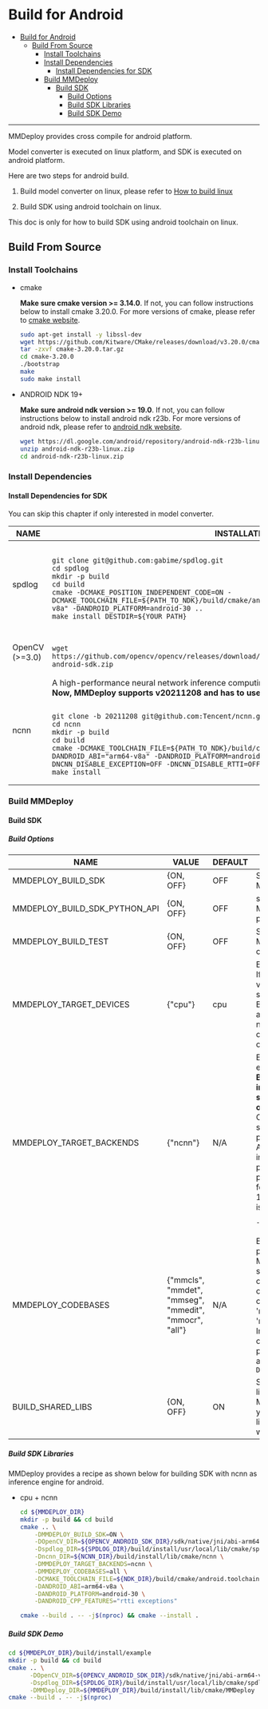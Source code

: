 # Build for Android

- [Build for Android](#build-for-android)
  - [Build From Source](#build-from-source)
    - [Install Toolchains](#install-toolchains)
    - [Install Dependencies](#install-dependencies)
      - [Install Dependencies for SDK](#install-dependencies-for-sdk)
    - [Build MMDeploy](#build-mmdeploy)
      - [Build SDK](#build-sdk)
        - [Build Options](#build-options)
        - [Build SDK Libraries](#build-sdk-libraries)
        - [Build SDK Demo](#build-sdk-demo)

---
MMDeploy provides cross compile for android platform.

Model converter is executed on linux platform, and SDK is executed on android platform.

Here are two steps for android build.

1. Build model converter on linux, please refer to [How to build linux](./linux.md)

2. Build SDK using android toolchain on linux.

This doc is only for how to build SDK using android toolchain on linux.

## Build From Source

### Install Toolchains

- cmake

    **Make sure cmake version >= 3.14.0**. If not, you can follow instructions below to install cmake 3.20.0. For more versions of cmake, please refer to [cmake website](https://cmake.org/install).

    ```bash
    sudo apt-get install -y libssl-dev
    wget https://github.com/Kitware/CMake/releases/download/v3.20.0/cmake-3.20.0.tar.gz
    tar -zxvf cmake-3.20.0.tar.gz
    cd cmake-3.20.0
    ./bootstrap
    make
    sudo make install
    ```

- ANDROID NDK 19+

    **Make sure android ndk version >= 19.0**. If not, you can follow instructions below to install android ndk r23b. For more versions of android ndk, please refer to [android ndk website](https://developer.android.com/ndk/downloads).

    ```bash
    wget https://dl.google.com/android/repository/android-ndk-r23b-linux.zip
    unzip android-ndk-r23b-linux.zip
    cd android-ndk-r23b-linux.zip
    ```

### Install Dependencies

#### Install Dependencies for SDK

You can skip this chapter if only interested in model converter.
<table>
<thead>
  <tr>
    <th>NAME </th>
    <th>INSTALLATION </th>
  </tr>
</thead>
<tbody>
  <tr>
    <td>spdlog </td>
    <td>
<pre><code>
git clone git@github.com:gabime/spdlog.git
cd spdlog
mkdir -p build
cd build
cmake -DCMAKE_POSITION_INDEPENDENT_CODE=ON -DCMAKE_TOOLCHAIN_FILE=${PATH_TO_NDK}/build/cmake/android.toolchain.cmake -DANDROID_ABI="arm64-v8a" -DANDROID_PLATFORM=android-30 ..
make install DESTDIR=${YOUR_PATH}
</code></pre>
   </td>
  </tr>
  <tr>
    <td>OpenCV<br>(>=3.0) </td>
    <td>
<pre><code>
wget https://github.com/opencv/opencv/releases/download/${OPENCV_VERSION}/opencv-${OPENCV_VERSION}-android-sdk.zip
</code></pre>
    </td>

  </tr>
  <tr>
    <td>ncnn </td>
    <td>A high-performance neural network inference computing framework supporting for android.</br>
  <b> Now, MMDeploy supports v20211208 and has to use <code>git clone</code> to download it.</b><br>
<pre><code>
git clone -b 20211208 git@github.com:Tencent/ncnn.git
cd ncnn
mkdir -p build
cd build
cmake -DCMAKE_TOOLCHAIN_FILE=${PATH_TO_NDK}/build/cmake/android.toolchain.cmake -DANDROID_ABI="arm64-v8a" -DANDROID_PLATFORM=android-30 -DNCNN_VULKAN=ON -DNCNN_DISABLE_EXCEPTION=OFF -DNCNN_DISABLE_RTTI=OFF ..
make install
</code></pre>
   </td>
  </tr>
</tbody>
</table>

### Build MMDeploy
#### Build SDK

##### Build Options
<table>
<thead>
  <tr>
    <th>NAME</th>
    <th>VALUE</th>
    <th>DEFAULT</th>
    <th>REMARK</th>
  </tr>
</thead>
<tbody>
  <tr>
    <td>MMDEPLOY_BUILD_SDK</td>
    <td>{ON, OFF}</td>
    <td>OFF</td>
    <td>Switch to build MMDeploy SDK</td>
  </tr>
  <tr>
    <td>MMDEPLOY_BUILD_SDK_PYTHON_API</td>
    <td>{ON, OFF}</td>
    <td>OFF</td>
    <td>switch to build MMDeploy SDK python package</td>
  </tr>
  <tr>
    <td>MMDEPLOY_BUILD_TEST</td>
    <td>{ON, OFF}</td>
    <td>OFF</td>
    <td>Switch to build MMDeploy SDK unittest cases</td>
  </tr>
  <tr>
    <td>MMDEPLOY_TARGET_DEVICES</td>
    <td>{"cpu"}</td>
    <td>cpu</td>
    <td>Enable target device. <br>If you want use ncnn vulkan accelerate, you still fill <code>{"cpu"}</code> here. Because, vulkan accelerate is only for ncnn net. The other part of inference is still using cpu.</td>
  </tr>
  <tr>
    <td>MMDEPLOY_TARGET_BACKENDS</td>
    <td>{"ncnn"}</td>
    <td>N/A</td>
    <td>Enabling inference engine. <br><b>By default, no target inference engine is set, since it highly depends on the use case.</b><br> Only ncnn backend is supported for android platform now.<br>
    After specifying the inference engine, it's package path has to be passed to cmake as follows, <br>
    1. <b>ncnn</b>: ncnn. <code>ncnn_DIR</code> is needed.
<pre><code>-Dncnn_DIR=${NCNN_DIR}</code></pre>
   </td>
  </tr>
  <tr>
    <td>MMDEPLOY_CODEBASES</td>
    <td>{"mmcls", "mmdet", "mmseg", "mmedit", "mmocr", "all"}</td>
    <td>N/A</td>
    <td>Enable codebase's postprocess modules. It MUST be set by a semicolon separated list of codebase names. The currently supported codebases are 'mmcls', 'mmdet', 'mmedit', 'mmseg', 'mmocr'. Instead of listing them one by one, you can also pass <code>all</code> to enable them all, i.e., <code>-DMMDEPLOY_CODEBASES=all</code></td>
  </tr>
  <tr>
    <td>BUILD_SHARED_LIBS</td>
    <td>{ON, OFF}</td>
    <td>ON</td>
    <td>Switch to build shared library or static library of MMDeploy SDK. Now you should build static library for android. Bug will be fixed soon.</td>
  </tr>
</tbody>
</table>

##### Build SDK Libraries
MMDeploy provides a recipe as shown below for building SDK with ncnn as inference engine for android.

- cpu + ncnn
  ```Bash
  cd ${MMDEPLOY_DIR}
  mkdir -p build && cd build
  cmake .. \
      -DMMDEPLOY_BUILD_SDK=ON \
      -DOpenCV_DIR=${OPENCV_ANDROID_SDK_DIR}/sdk/native/jni/abi-arm64-v8a \
      -Dspdlog_DIR=${SPDLOG_DIR}/build/install/usr/local/lib/cmake/spdlog \
      -Dncnn_DIR=${NCNN_DIR}/build/install/lib/cmake/ncnn \
      -DMMDEPLOY_TARGET_BACKENDS=ncnn \
      -DMMDEPLOY_CODEBASES=all \
      -DCMAKE_TOOLCHAIN_FILE=${NDK_DIR}/build/cmake/android.toolchain.cmake \
      -DANDROID_ABI=arm64-v8a \
      -DANDROID_PLATFORM=android-30 \
      -DANDROID_CPP_FEATURES="rtti exceptions"

  cmake --build . -- -j$(nproc) && cmake --install .
  ```

##### Build SDK Demo

```Bash
cd ${MMDEPLOY_DIR}/build/install/example
mkdir -p build && cd build
cmake .. \
      -DOpenCV_DIR=${OPENCV_ANDROID_SDK_DIR}/sdk/native/jni/abi-arm64-v8a \
      -Dspdlog_DIR=${SPDLOG_DIR}/build/install/usr/local/lib/cmake/spdlog \
      -DMMDeploy_DIR=${MMDEPLOY_DIR}/build/install/lib/cmake/MMDeploy
cmake --build . -- -j$(nproc)
```

